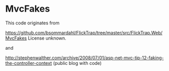 # MvcFakes

This code originates from 

https://github.com/bsommardahl/FlickTrap/tree/master/src/FlickTrap.Web/MvcFakes   License unknown. 

and

http://stephenwalther.com/archive/2008/07/01/asp-net-mvc-tip-12-faking-the-controller-context   (public blog with code)
